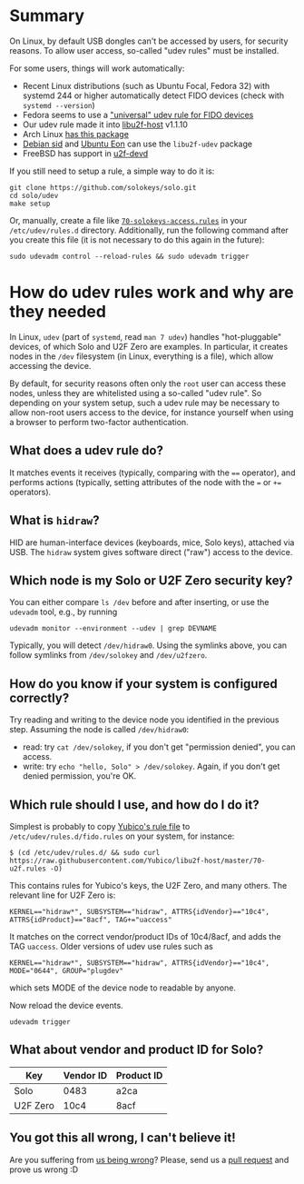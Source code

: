 # Summary

On Linux, by default USB dongles can't be accessed by users, for security reasons. To allow user access, so-called "udev rules" must be installed.

For some users, things will work automatically:

  - Recent Linux distributions (such as Ubuntu Focal, Fedora 32) with systemd 244 or higher automatically detect FIDO devices (check with `systemd --version`)
  - Fedora seems to use a ["universal" udev rule for FIDO devices](https://github.com/amluto/u2f-hidraw-policy)
  - Our udev rule made it into [libu2f-host](https://github.com/Yubico/libu2f-host/) v1.1.10
  - Arch Linux [has this package](https://www.archlinux.org/packages/community/x86_64/libu2f-host/)
  - [Debian sid](https://packages.debian.org/sid/libu2f-udev) and [Ubuntu Eon](https://packages.ubuntu.com/eoan/libu2f-udev) can use the `libu2f-udev` package
  - FreeBSD has support in [u2f-devd](https://github.com/solokeys/solo/issues/144#issuecomment-500216020)

If you still need to setup a rule, a simple way to do it is:

```
git clone https://github.com/solokeys/solo.git
cd solo/udev
make setup
```

Or, manually, create a file like [`70-solokeys-access.rules`](https://github.com/solokeys/solo/blob/master/udev/70-solokeys-access.rules) in your `/etc/udev/rules.d` directory.
Additionally, run the following command after you create this file (it is not necessary to do this again in the future):
```
sudo udevadm control --reload-rules && sudo udevadm trigger
```

# How do udev rules work and why are they needed

In Linux, `udev` (part of `systemd`, read `man 7 udev`) handles "hot-pluggable" devices, of which Solo and U2F Zero are examples. In particular, it creates nodes in the `/dev` filesystem (in Linux, everything is a file), which allow accessing the device.

By default, for security reasons often only the `root` user can access these nodes, unless they are whitelisted using a so-called "udev rule". So depending on your system setup, such a udev rule may be necessary to allow non-root users access to the device, for instance yourself when using a browser to perform two-factor authentication.

## What does a udev rule do?
It matches events it receives (typically, comparing with the `==` operator), and performs actions (typically, setting attributes of the node with the `=` or `+=` operators).

## What is `hidraw`?
HID are human-interface devices (keyboards, mice, Solo keys), attached via USB. The `hidraw` system gives software direct ("raw") access to the device.

## Which node is my Solo or U2F Zero security key?
You can either compare `ls /dev` before and after inserting, or use the `udevadm` tool, e.g., by running
```
udevadm monitor --environment --udev | grep DEVNAME
```
Typically, you will detect `/dev/hidraw0`. Using the symlinks above, you can follow symlinks from `/dev/solokey` and `/dev/u2fzero`.

## How do you know if your system is configured correctly?
Try reading and writing to the device node you identified in the previous step. Assuming the node is called `/dev/hidraw0`:

* read: try `cat /dev/solokey`, if you don't get "permission denied", you can access.
* write: try `echo "hello, Solo" > /dev/solokey`. Again, if you don't get denied permission, you're OK.

## Which rule should I use, and how do I do it?
Simplest is probably to copy [Yubico's rule file](https://github.com/Yubico/libu2f-host/blob/master/70-u2f.rules) to `/etc/udev/rules.d/fido.rules` on your system, for instance:
```
$ (cd /etc/udev/rules.d/ && sudo curl https://raw.githubusercontent.com/Yubico/libu2f-host/master/70-u2f.rules -O)
```
This contains rules for Yubico's keys, the U2F Zero, and many others. The relevant line for U2F Zero is:
```
KERNEL=="hidraw*", SUBSYSTEM=="hidraw", ATTRS{idVendor}=="10c4", ATTRS{idProduct}=="8acf", TAG+="uaccess"
```
It matches on the correct vendor/product IDs of 10c4/8acf, and adds the TAG `uaccess`. Older versions of udev use rules such as
```
KERNEL=="hidraw*", SUBSYSTEM=="hidraw", ATTRS{idVendor}=="10c4", MODE="0644", GROUP="plugdev"
```
which sets MODE of the device node to readable by anyone.

Now reload the device events.

```
udevadm trigger
```

## What about vendor and product ID for Solo?
| Key | Vendor ID | Product ID |
| --- | --- | --- |
| Solo | 0483 | a2ca |
| U2F Zero | 10c4 | 8acf |

## You got this all wrong, I can't believe it!
Are you suffering from [us being wrong](https://xkcd.com/386/)? Please, send us a [pull request](https://github.com/solokeys/solo/pulls) and prove us wrong :D
